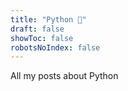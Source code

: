 ```yaml
---
title: "Python 🐍"
draft: false
showToc: false
robotsNoIndex: false
---
```


All my posts about Python